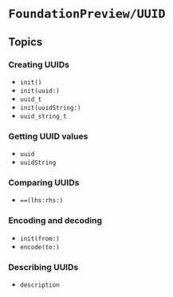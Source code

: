 # ``FoundationPreview/UUID``

## Topics

### Creating UUIDs

- ``init()``
- ``init(uuid:)``
- ``uuid_t``
- ``init(uuidString:)``
- ``uuid_string_t``

### Getting UUID values

- ``uuid``
- ``uuidString``

### Comparing UUIDs

- ``==(lhs:rhs:)``

### Encoding and decoding

- ``init(from:)``
- ``encode(to:)``

### Describing UUIDs

- ``description``
